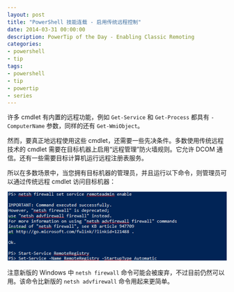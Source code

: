 ```yaml
---
layout: post
title: "PowerShell 技能连载 - 启用传统远程控制"
date: 2014-03-31 00:00:00
description: PowerTip of the Day - Enabling Classic Remoting
categories:
- powershell
- tip
tags:
- powershell
- tip
- powertip
- series
---
```

许多 cmdlet 有内置的远程功能，例如 `Get-Service` 和 `Get-Process` 都具有 `-ComputerName` 参数，同样的还有 `Get-WmiObject`。

然而，要真正地远程使用这些 cmdlet，还需要一些先决条件。多数使用传统远程技术的 cmdlet 需要在目标机器上启用“远程管理”防火墙规则。它允许 DCOM 通信。还有一些需要目标计算机运行远程注册表服务。

所以在多数场景中，当您拥有目标机器的管理员，并且运行以下命令，则管理员可以通过传统远程 cmdlet 访问目标机器：

![](/img/2014-03-31-enabling-classic-remoting-001.png)

注意新版的 Windows 中 `netsh firewall` 命令可能会被废弃，不过目前仍然可以用。该命令比新版的 `netsh advfirewall` 命令用起来更简单。

<!--本文国际来源：[Enabling Classic Remoting](http://community.idera.com/powershell/powertips/b/tips/posts/enabling-classic-remoting)-->
